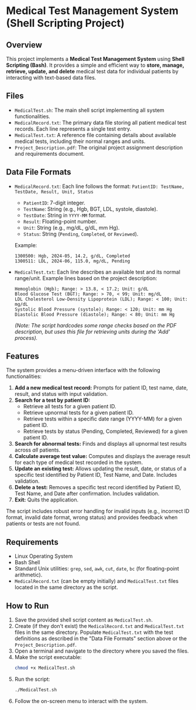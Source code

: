 # Medical Test Management System (Shell Scripting Project)

## Overview

This project implements a **Medical Test Management System** using **Shell Scripting (Bash)**.
It provides a simple and efficient way to **store, manage, retrieve, update, and delete** medical test data for individual patients by interacting with text-based data files.

## Files

*   `MedicalTest.sh`: The main shell script implementing all system functionalities.
*   `MedicalRecord.txt`: The primary data file storing all patient medical test records. Each line represents a single test entry.
*   `MedicalTest.txt`: A reference file containing details about available medical tests, including their normal ranges and units.
*   `Project_Description.pdf`: The original project assignment description and requirements document.

## Data File Formats

*   `MedicalRecord.txt`: Each line follows the format:
    `PatientID: TestName, TestDate, Result, Unit, Status`
    - `PatientID`: 7-digit integer.
    - `TestName`: String (e.g., Hgb, BGT, LDL, systole, diastole).
    - `TestDate`: String in `YYYY-MM` format.
    - `Result`: Floating-point number.
    - `Unit`: String (e.g., mg/dL, g/dL, mm Hg).
    - `Status`: String (`Pending`, `Completed`, or `Reviewed`).

    Example:
    ```
    1300500: Hgb, 2024-05, 14.2, g/dL, Completed
    1300511: LDL, 2024-06, 115.0, mg/dL, Pending
    ```

*   `MedicalTest.txt`: Each line describes an available test and its normal range/unit.
    Example lines based on the project description:
    ```
    Hemoglobin (Hgb); Range: > 13.8, < 17.2; Unit: g/dL
    Blood Glucose Test (BGT); Range: > 70, < 99; Unit: mg/dL
    LDL Cholesterol Low-Density Lipoprotein (LDL); Range: < 100; Unit: mg/dL
    Systolic Blood Pressure (systole); Range: < 120; Unit: mm Hg
    Diastolic Blood Pressure (diastole); Range: < 80; Unit: mm Hg
    ```
    *(Note: The script hardcodes some range checks based on the PDF description, but uses this file for retrieving units during the 'Add' process).*

## Features

The system provides a menu-driven interface with the following functionalities:

1.  **Add a new medical test record:** Prompts for patient ID, test name, date, result, and status with input validation.
2.  **Search for a test by patient ID:**
    *   Retrieve all tests for a given patient ID.
    *   Retrieve upnormal tests for a given patient ID.
    *   Retrieve tests within a specific date range (YYYY-MM) for a given patient ID.
    *   Retrieve tests by status (Pending, Completed, Reviewed) for a given patient ID.
3.  **Search for abnormal tests:** Finds and displays all upnormal test results across *all* patients.
4.  **Calculate average test value:** Computes and displays the average result for each type of medical test recorded in the system.
5.  **Update an existing test:** Allows updating the result, date, or status of a specific test identified by Patient ID, Test Name, and Date. Includes validation.
6.  **Delete a test:** Removes a specific test record identified by Patient ID, Test Name, and Date after confirmation. Includes validation.
7.  **Exit:** Quits the application.

The script includes robust error handling for invalid inputs (e.g., incorrect ID format, invalid date format, wrong status) and provides feedback when patients or tests are not found.

## Requirements

*   Linux Operating System
*   Bash Shell
*   Standard Unix utilities: `grep`, `sed`, `awk`, `cut`, `date`, `bc` (for floating-point arithmetic).
*   `MedicalRecord.txt` (can be empty initially) and `MedicalTest.txt` files located in the same directory as the script.

## How to Run

1.  Save the provided shell script content as `MedicalTest.sh`.
2.  Create (if they don't exist) the `MedicalRecord.txt` and `MedicalTest.txt` files in the same directory. Populate `MedicalTest.txt` with the test definitions as described in the "Data File Formats" section above or the `Project_Description.pdf`.
3.  Open a terminal and navigate to the directory where you saved the files.
4.  Make the script executable:
    ```bash
    chmod +x MedicalTest.sh
    ```
5.  Run the script:
    ```bash
    ./MedicalTest.sh
    ```
6.  Follow the on-screen menu to interact with the system.

